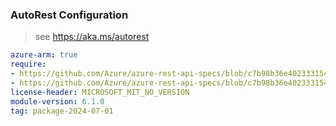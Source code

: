 ### AutoRest Configuration

> see https://aka.ms/autorest

``` yaml
azure-arm: true
require:
- https://github.com/Azure/azure-rest-api-specs/blob/c7b98b36e4023331545051284d8500adf98f02fe/specification/compute/resource-manager/readme.md
- https://github.com/Azure/azure-rest-api-specs/blob/c7b98b36e4023331545051284d8500adf98f02fe/specification/compute/resource-manager/readme.go.md
license-header: MICROSOFT_MIT_NO_VERSION
module-version: 6.1.0
tag: package-2024-07-01
```
